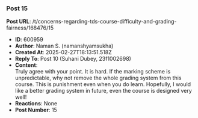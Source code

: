 ### Post 15
**Post URL**: /t/concerns-regarding-tds-course-difficulty-and-grading-fairness/168476/15
- **ID**: 600959
- **Author**: Naman S.  (namanshyamsukha)
- **Created At**: 2025-02-27T18:13:51.518Z
- **Reply To**: Post 10 (Suhani Dubey, 23f1002698)
- **Content**:  
  Truly agree with your point. It is hard. If the marking scheme is unpredictable, why not remove the whole grading system from this course. This is punishment even when you do learn. Hopefully, I would like a better grading system in future, even the course is designed very well!
- **Reactions**: None
- **Post Number**: 15

